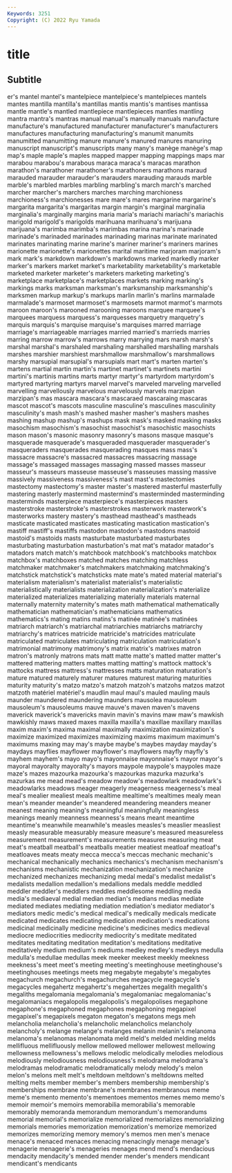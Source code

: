 ```yaml
---
Keywords: 3251
Copyright: (C) 2022 Ryu Yamada
---
```



# title

## Subtitle
er's mantel mantel's mantelpiece mantelpiece's mantelpieces mantels mantes
mantilla mantilla's mantillas mantis mantis's mantises mantissa mantle mantle's mantled
mantlepiece mantlepieces mantles mantling mantra mantra's mantras manual manual's manually
manuals manufacture manufacture's manufactured manufacturer manufacturer's manufacturers manufactures manufacturing manufacturing's
manumit manumits manumitted manumitting manure manure's manured manures manuring manuscript
manuscript's manuscripts many many's manège manège's map map's maple maple's
maples mapped mapper mapping mappings maps mar marabou marabou's marabous
maraca maraca's maracas marathon marathon's marathoner marathoner's marathoners marathons maraud
marauded marauder marauder's marauders marauding marauds marble marble's marbled marbles
marbling marbling's march march's marched marcher marcher's marchers marches marching
marchioness marchioness's marchionesses mare mare's mares margarine margarine's margarita margarita's
margaritas margin margin's marginal marginalia marginalia's marginally margins maria maria's
mariachi mariachi's mariachis marigold marigold's marigolds marihuana marihuana's marijuana marijuana's
marimba marimba's marimbas marina marina's marinade marinade's marinaded marinades marinading
marinas marinate marinated marinates marinating marine marine's mariner mariner's mariners
marines marionette marionette's marionettes marital maritime marjoram marjoram's mark mark's
markdown markdown's markdowns marked markedly marker marker's markers market market's
marketability marketability's marketable marketed marketer marketer's marketers marketing marketing's marketplace
marketplace's marketplaces markets marking marking's markings marks marksman marksman's marksmanship
marksmanship's marksmen markup markup's markups marlin marlin's marlins marmalade marmalade's
marmoset marmoset's marmosets marmot marmot's marmots maroon maroon's marooned marooning
maroons marquee marquee's marquees marquess marquess's marquesses marquetry marquetry's marquis
marquis's marquise marquise's marquises marred marriage marriage's marriageable marriages married
married's marrieds marries marring marrow marrow's marrows marry marrying mars
marsh marsh's marshal marshal's marshaled marshaling marshalled marshalling marshals marshes
marshier marshiest marshmallow marshmallow's marshmallows marshy marsupial marsupial's marsupials mart
mart's marten marten's martens martial martin martin's martinet martinet's martinets
martini martini's martinis martins marts martyr martyr's martyrdom martyrdom's martyred
martyring martyrs marvel marvel's marveled marveling marvelled marvelling marvellously marvelous
marvelously marvels marzipan marzipan's mas mascara mascara's mascaraed mascaraing mascaras
mascot mascot's mascots masculine masculine's masculines masculinity masculinity's mash mash's
mashed masher masher's mashers mashes mashing mashup mashup's mashups mask
mask's masked masking masks masochism masochism's masochist masochist's masochistic masochists
mason mason's masonic masonry masonry's masons masque masque's masquerade masquerade's
masqueraded masquerader masquerader's masqueraders masquerades masquerading masques mass mass's massacre
massacre's massacred massacres massacring massage massage's massaged massages massaging massed
masses masseur masseur's masseurs masseuse masseuse's masseuses massing massive massively
massiveness massiveness's mast mast's mastectomies mastectomy mastectomy's master master's mastered
masterful masterfully mastering masterly mastermind mastermind's masterminded masterminding masterminds masterpiece
masterpiece's masterpieces masters masterstroke masterstroke's masterstrokes masterwork masterwork's masterworks mastery
mastery's masthead masthead's mastheads masticate masticated masticates masticating mastication mastication's
mastiff mastiff's mastiffs mastodon mastodon's mastodons mastoid mastoid's mastoids masts
masturbate masturbated masturbates masturbating masturbation masturbation's mat mat's matador matador's
matadors match match's matchbook matchbook's matchbooks matchbox matchbox's matchboxes matched
matches matching matchless matchmaker matchmaker's matchmakers matchmaking matchmaking's matchstick matchstick's
matchsticks mate mate's mated material material's materialism materialism's materialist materialist's
materialistic materialistically materialists materialization materialization's materialize materialized materializes materializing materially
materials maternal maternally maternity maternity's mates math mathematical mathematically mathematician
mathematician's mathematicians mathematics mathematics's mating matins matins's matinée matinée's matinées
matriarch matriarch's matriarchal matriarchies matriarchs matriarchy matriarchy's matrices matricide matricide's
matricides matriculate matriculated matriculates matriculating matriculation matriculation's matrimonial matrimony matrimony's
matrix matrix's matrixes matron matron's matronly matrons mats matt matte
matte's matted matter matter's mattered mattering matters mattes matting matting's
mattock mattock's mattocks mattress mattress's mattresses matts maturation maturation's mature
matured maturely maturer matures maturest maturing maturities maturity maturity's matzo
matzo's matzoh matzoh's matzohs matzos matzot matzoth matériel matériel's maudlin
maul maul's mauled mauling mauls maunder maundered maundering maunders mausolea
mausoleum mausoleum's mausoleums mauve mauve's maven maven's mavens maverick maverick's
mavericks mavin mavin's mavins maw maw's mawkish mawkishly maws maxed
maxes maxilla maxilla's maxillae maxillary maxillas maxim maxim's maxima maximal
maximally maximization maximization's maximize maximized maximizes maximizing maxims maximum maximum's
maximums maxing may may's maybe maybe's maybes mayday mayday's maydays
mayflies mayflower mayflower's mayflowers mayfly mayfly's mayhem mayhem's mayo mayo's
mayonnaise mayonnaise's mayor mayor's mayoral mayoralty mayoralty's mayors maypole maypole's
maypoles maze maze's mazes mazourka mazourka's mazourkas mazurka mazurka's mazurkas
me mead mead's meadow meadow's meadowlark meadowlark's meadowlarks meadows meager
meagerly meagerness meagerness's meal meal's mealier mealiest meals mealtime mealtime's
mealtimes mealy mean mean's meander meander's meandered meandering meanders meaner
meanest meaning meaning's meaningful meaningfully meaningless meanings meanly meanness meanness's
means meant meantime meantime's meanwhile meanwhile's measles measles's measlier measliest
measly measurable measurably measure measure's measured measureless measurement measurement's measurements
measures measuring meat meat's meatball meatball's meatballs meatier meatiest meatloaf
meatloaf's meatloaves meats meaty mecca mecca's meccas mechanic mechanic's mechanical
mechanically mechanics mechanics's mechanism mechanism's mechanisms mechanistic mechanization mechanization's mechanize
mechanized mechanizes mechanizing medal medal's medalist medalist's medalists medallion medallion's
medallions medals meddle meddled meddler meddler's meddlers meddles meddlesome meddling
media media's mediaeval medial median median's medians medias mediate mediated
mediates mediating mediation mediation's mediator mediator's mediators medic medic's medical
medical's medically medicals medicate medicated medicates medicating medication medication's medications
medicinal medicinally medicine medicine's medicines medics medieval mediocre mediocrities mediocrity
mediocrity's meditate meditated meditates meditating meditation meditation's meditations meditative meditatively
medium medium's mediums medley medley's medleys medulla medulla's medullae medullas
meek meeker meekest meekly meekness meekness's meet meet's meeting meeting's
meetinghouse meetinghouse's meetinghouses meetings meets meg megabyte megabyte's megabytes megachurch
megachurch's megachurches megacycle megacycle's megacycles megahertz megahertz's megahertzes megalith megalith's
megaliths megalomania megalomania's megalomaniac megalomaniac's megalomaniacs megalopolis megalopolis's megalopolises megaphone
megaphone's megaphoned megaphones megaphoning megapixel megapixel's megapixels megaton megaton's megatons
megs meh melancholia melancholia's melancholic melancholics melancholy melancholy's melange melange's
melanges melanin melanin's melanoma melanoma's melanomas melanomata meld meld's melded
melding melds mellifluous mellifluously mellow mellowed mellower mellowest mellowing mellowness
mellowness's mellows melodic melodically melodies melodious melodiously melodiousness melodiousness's melodrama
melodrama's melodramas melodramatic melodramatically melody melody's melon melon's melons melt
melt's meltdown meltdown's meltdowns melted melting melts member member's members
membership membership's memberships membrane membrane's membranes membranous meme meme's memento
memento's mementoes mementos memes memo memo's memoir memoir's memoirs memorabilia
memorabilia's memorable memorably memoranda memorandum memorandum's memorandums memorial memorial's memorialize
memorialized memorializes memorializing memorials memories memorization memorization's memorize memorized memorizes
memorizing memory memory's memos men men's menace menace's menaced menaces
menacing menacingly menage menage's menagerie menagerie's menageries menages mend mend's
mendacious mendacity mendacity's mended mender mender's menders mendicant mendicant's mendicants
